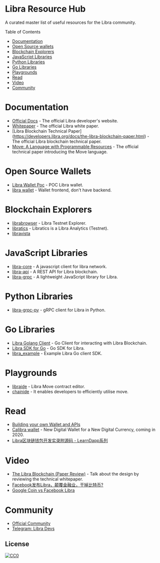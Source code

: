 # Libra Resource Hub
A curated master list of useful resources for the Libra community.

Table of Contents

- [Documentation](#documentation)
- [Open Source wallets](#open-source-wallets)
- [Blockchain Explorers](#blockchain-explorers)
- [JavaScript Libraries](#javascript-libraries)
- [Python Libraries](#python-libraries)
- [Go Libraries](#go-libraries)
- [Playgrounds](#playgrounds)
- [Read](#read)
- [Video](#video)
- [Community](#community)


# Documentation
* [Official Docs](https://developers.libra.org/docs/welcome-to-libra) - The official Libra developer's website.
* [Whitepaper](https://libra.org/en-US/white-paper/) - The official Libra white paper.
* [Libra Blockchain Technical Paper] (https://developers.libra.org/docs/the-libra-blockchain-paper.html) - The official Libra blockchain technical paper.
* [Move: A Language with Programmable Resources](https://developers.libra.org/docs/assets/papers/libra-move-a-language-with-programmable-resources.pdf) - The official technical paper introducing the Move language.

# Open Source Wallets
* [Libra Wallet Poc](https://dev.kulap.io/libra/) - POC Libra wallet.
* [libra wallet](https://github.com/dpikalov/libra-wallet) - Wallet frontend, don't have backend.

# Blockchain Explorers
* [librabrowser](https://librabrowser.io/?fbclid=IwAR1LjpGiLWwW3oIFHnM3dm6H47H6D2R0dRAsqjmCcJSNtpW7yCcJu1ud2hE) - Libra Testnet Explorer.
* [libratics](http://libratics.com) - Libratics is a Libra Analytics (Testnet).
* [libravista](http://libravista.com)


# JavaScript Libraries
* [libra-core](https://github.com/perfectmak/libra-core) - A javascript client for libra network.
* [libra-api](https://github.com/bonustrack/libra-api) - A REST API for Libra blockchain.
* [libra-grpc](https://github.com/bonustrack/libra-grpc) - A lightweight JavaScript library for Libra.

# Python Libraries
* [libra-grpc-py](https://github.com/egorsmkv/libra-grpc-py) - gRPC client for Libra in Python.

# Go Libraries
* [Libra Golang Client](https://github.com/codemaveric/libra-go) - Go Client for interacting with Libra Blockchain.
* [Libra SDK for Go](https://github.com/philippgille/libra-sdk-go) - Go SDK for Libra.
* [libra_example](https://github.com/phlip9/libra_example) - Example Libra Go client SDK.

# Playgrounds
* [libraide](https://libraide.com/) - Libra Move contract editor.
* [chainide](https://chainide.com/) - It enables developers to efficiently utilise move.

# Read
* [Building your own Wallet and APIs](https://medium.com/kulapofficial/the-first-libra-wallet-poc-building-your-own-wallet-and-apis-3cb578c0bd52)
* [Calibra wallet](https://newsroom.fb.com/news/2019/06/coming-in-2020-calibra/) - New Digital Wallet for a New Digital Currency, coming in 2020.
* [Libra区块链钱包开发实录附源码 - LearnDapp系列](https://github.com/learndapp/LearnDapp/blob/master/topics/libra/01/libra-wallet.md)

# Video
* [The Libra Blockchain (Paper Review)](https://youtu.be/dcAqb0wBl5g) - Talk about the design by reviewing the technical whitepaper.
* [Facebook发布Libra，颠覆金融业，干掉比特币?](https://www.youtube.com/watch?v=qG3oBuZoOxM)
* [Google Coin vs Facebook Libra](https://www.youtube.com/watch?v=uJzUkCKYPDw)

# Community
* [Official Community](https://community.libra.org/)
* [Telegram: Libra Devs](https://t.me/joinchat/DAQb4RSNpqEok3p-QdmaKQ)

## License

[![CC0](https://i.creativecommons.org/p/zero/1.0/88x31.png)](https://creativecommons.org/publicdomain/zero/1.0/)

